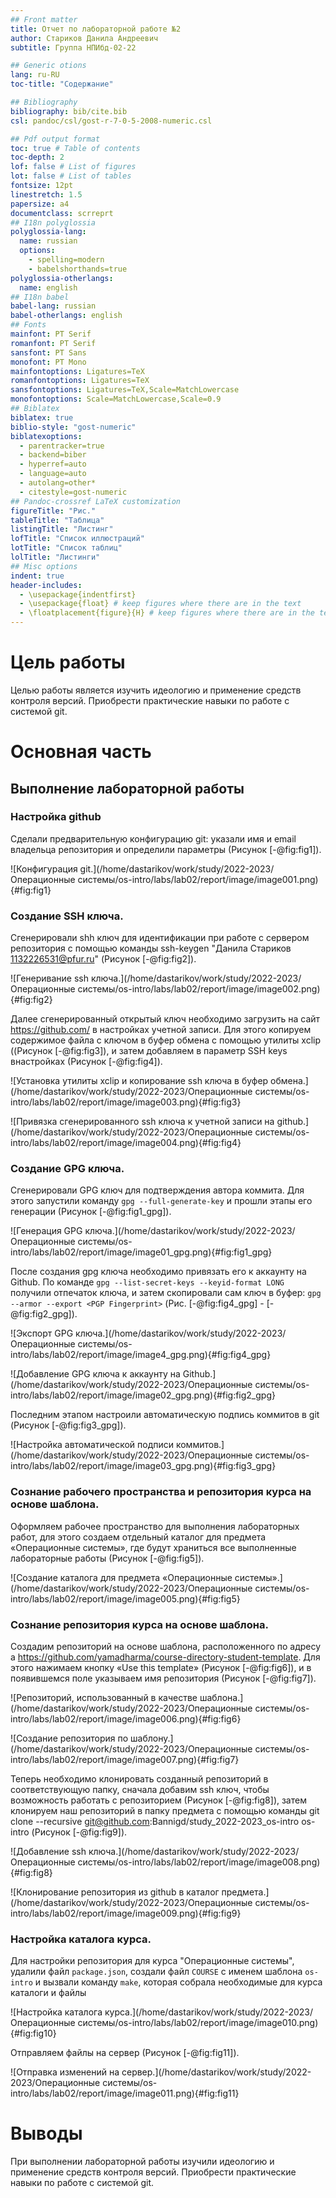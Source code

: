 ```yaml
---
## Front matter
title: Отчет по лабораторной работе №2
author: Стариков Данила Андреевич
subtitle: Группа НПИбд-02-22

## Generic otions
lang: ru-RU
toc-title: "Содержание"

## Bibliography
bibliography: bib/cite.bib
csl: pandoc/csl/gost-r-7-0-5-2008-numeric.csl

## Pdf output format
toc: true # Table of contents
toc-depth: 2
lof: false # List of figures
lot: false # List of tables
fontsize: 12pt
linestretch: 1.5
papersize: a4
documentclass: scrreprt
## I18n polyglossia
polyglossia-lang:
  name: russian
  options:
	- spelling=modern
	- babelshorthands=true
polyglossia-otherlangs:
  name: english
## I18n babel
babel-lang: russian
babel-otherlangs: english
## Fonts
mainfont: PT Serif
romanfont: PT Serif
sansfont: PT Sans
monofont: PT Mono
mainfontoptions: Ligatures=TeX
romanfontoptions: Ligatures=TeX
sansfontoptions: Ligatures=TeX,Scale=MatchLowercase
monofontoptions: Scale=MatchLowercase,Scale=0.9
## Biblatex
biblatex: true
biblio-style: "gost-numeric"
biblatexoptions:
  - parentracker=true
  - backend=biber
  - hyperref=auto
  - language=auto
  - autolang=other*
  - citestyle=gost-numeric
## Pandoc-crossref LaTeX customization
figureTitle: "Рис."
tableTitle: "Таблица"
listingTitle: "Листинг"
lofTitle: "Список иллюстраций"
lotTitle: "Список таблиц"
lolTitle: "Листинги"
## Misc options
indent: true
header-includes:
  - \usepackage{indentfirst}
  - \usepackage{float} # keep figures where there are in the text
  - \floatplacement{figure}{H} # keep figures where there are in the text
---
```


# Цель работы

Целью работы является изучить идеологию и применение средств контроля версий. Приобрести практические навыки по работе с системой git.


# Основная часть

## Выполнение лабораторной работы

### Настройка github

Сделали предварительную конфигурацию git: указали имя и email владельца репозитория и определили параметры (Рисунок [-@fig:fig1]).

![Конфигурация git.](/home/dastarikov/work/study/2022-2023/Операционные системы/os-intro/labs/lab02/report/image/image001.png){#fig:fig1}

### Создание SSH ключа.

Сгенерировали shh ключ для идентификации при работе с сервером репозитория с помощью команды ssh-keygen "Данила Стариков 1132226531@pfur.ru" (Рисунок [-@fig:fig2]).


![Генеривание ssh ключа.](/home/dastarikov/work/study/2022-2023/Операционные системы/os-intro/labs/lab02/report/image/image002.png){#fig:fig2}

Далее сгенерированный открытый ключ необходимо загрузить на сайт <https://github.com/> в настройках учетной записи. Для этого копируем содержимое файла с ключом в буфер обмена с помощью утилиты xclip ((Рисунок [-@fig:fig3]), и затем добавляем в параметр SSH keys внастройках (Рисунок [-@fig:fig4]).

![Установка утилиты xclip и копирование ssh ключа в буфер обмена.](/home/dastarikov/work/study/2022-2023/Операционные системы/os-intro/labs/lab02/report/image/image003.png){#fig:fig3}

![Привязка сгенерированного ssh ключа к учетной записи на github.](/home/dastarikov/work/study/2022-2023/Операционные системы/os-intro/labs/lab02/report/image/image004.png){#fig:fig4}

### Создание GPG ключа.

Сгенерировали GPG ключ для подтверждения автора коммита. Для этого запустили команду `gpg --full-generate-key` и прошли этапы его генерации (Рисунок [-@fig:fig1_gpg]).

![Генерация GPG ключа.](/home/dastarikov/work/study/2022-2023/Операционные системы/os-intro/labs/lab02/report/image/image01_gpg.png){#fig:fig1_gpg}

После создания gpg ключа необходимо привязать его к аккаунту на Github. По команде `gpg --list-secret-keys --keyid-format LONG` получили отпечаток ключа, и затем скопировали сам ключ в буфер: `gpg --armor --export <PGP Fingerprint>` (Рис. [-@fig:fig4_gpg] - [-@fig:fig2_gpg]).

![Экспорт GPG ключа.](/home/dastarikov/work/study/2022-2023/Операционные системы/os-intro/labs/lab02/report/image/image4_gpg.png){#fig:fig4_gpg}

![Добавление GPG ключа к аккаунту на Github.](/home/dastarikov/work/study/2022-2023/Операционные системы/os-intro/labs/lab02/report/image/image02_gpg.png){#fig:fig2_gpg}

Последним этапом настроили автоматическую подпись коммитов в git (Рисунок [-@fig:fig3_gpg]).

![Настройка автоматической подписи коммитов.](/home/dastarikov/work/study/2022-2023/Операционные системы/os-intro/labs/lab02/report/image/image03_gpg.png){#fig:fig3_gpg}

### Сознание рабочего пространства и репозитория курса на основе шаблона.

Оформляем рабочее пространство для выполнения лабораторных работ, для этого создаем отдельный каталог для предмета «Операционные системы», где будут храниться все выполненные лабораторные работы (Рисунок [-@fig:fig5]).

![Создание каталога для предмета «Операционные системы».](/home/dastarikov/work/study/2022-2023/Операционные системы/os-intro/labs/lab02/report/image/image005.png){#fig:fig5}

### Сознание репозитория курса на основе шаблона.

Создадим репозиторий на основе шаблона, расположенного по адресу а <https://github.com/yamadharma/course-directory-student-template>. Для этого нажимаем кнопку «Use this template» (Рисунок [-@fig:fig6]), и в появившемся поле указываем имя репозитория (Рисунок [-@fig:fig7]).

![Репозиторий, использованный в качестве шаблона.](/home/dastarikov/work/study/2022-2023/Операционные системы/os-intro/labs/lab02/report/image/image006.png){#fig:fig6}

![Создание репозитория по шаблону.](/home/dastarikov/work/study/2022-2023/Операционные системы/os-intro/labs/lab02/report/image/image007.png){#fig:fig7}

Теперь необходимо клонировать созданный репозиторий в соответствующую папку, сначала добавим ssh ключ, чтобы возможность работать с репозиторием (Рисунок [-@fig:fig8]), затем клонируем наш репозиторий в папку предмета с помощью команды git clone --recursive git@github.com:Bannigd/study_2022-2023_os-intro os-intro (Рисунок [-@fig:fig9]).

![Добавление ssh ключа.](/home/dastarikov/work/study/2022-2023/Операционные системы/os-intro/labs/lab02/report/image/image008.png){#fig:fig8}

![Клонирование репозитория из github в каталог предмета.](/home/dastarikov/work/study/2022-2023/Операционные системы/os-intro/labs/lab02/report/image/image009.png){#fig:fig9}

### Настройка каталога курса.

Для настройки репозитория для курса "Операционные системы", удалили файл `package.json`, создали файл `COURSE` с именем шаблона `os-intro` и вызвали команду `make`, которая собрала необходимые для курса каталоги и файлы 

![Настройка каталога курса.](/home/dastarikov/work/study/2022-2023/Операционные системы/os-intro/labs/lab02/report/image/image010.png){#fig:fig10}

Отправляем файлы на сервер (Рисунок [-@fig:fig11]).

![Отправка изменений на сервер.](/home/dastarikov/work/study/2022-2023/Операционные системы/os-intro/labs/lab02/report/image/image011.png){#fig:fig11}

# Выводы

При выполнении лабораторной работы изучили идеологию и применение средств контроля версий. Приобрести практические навыки по работе с системой git.
